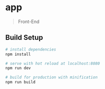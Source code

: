 # app

> Front-End

## Build Setup

``` bash
# install dependencies
npm install

# serve with hot reload at localhost:8080
npm run dev

# build for production with minification
npm run build
```

